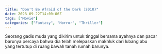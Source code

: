 ```yaml
---
title: "Don't Be Afraid of the Dark (2010)"
date: 2023-09-22T14:00:06Z
tags: ["Movie"]
categories: ["Fantasy", "Horror", "Thriller"]
---
```


Seorang gadis muda yang dikirim untuk tinggal bersama ayahnya dan pacar barunya percaya bahwa dia telah melepaskan makhluk dari lubang abu yang tertutup di ruang bawah tanah rumah barunya.

<mux-player stream-type="on-demand"
  src="https://kp3d-my.sharepoint.com/personal/ryoo_kp3d_onmicrosoft_com/_layouts/15/download.aspx?share=EYk11O-QNclCvjkXec20-8cBH0ay2sNcoNbKIOCPXvpnEg" metadata-video-title="Don't Be Afraid of the Dark (2010)" prefer-playback="mse" controls>
  </mux-player>
  
  
  <script src="https://cdn.jsdelivr.net/npm/@mux/mux-player"></script>
  
 <script id="1OWqa5bWKEPizETK02NXyvLR02rgADG22kQthgiH029fj00" type="application/ld+json">
 {
  "@context": "https://schema.org/",
  "@type": "VideoObject",
  "name": "Don't Be Afraid of the Dark (2010)",
  "contentUrl": "https://stream.mux.com/019UlUnIjAvTeotYNew6h59A2XkVA8hSsK7AWmxl6H9Y.m3u8",
  "thumbnailUrl": "https://www.themoviedb.org/t/p/original/nTKk7LEAFrD2edIrjspuN8yIQ2m.jpg?width=314&fit_mode=preserve&time=25",
  "uploadDate": "2023-09-22T14:00:06Z",
}

</script>